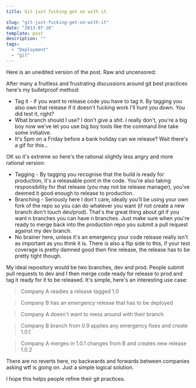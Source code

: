 ```yaml
---
title: Git just fucking get on with it.

slug: "git-just-fucking-get-on-with-it"
date: "2013-07-16"
template: post
description: ""
tags:
  - "Deployment"
  - "git"
---
```

Here is an unedited version of the post. Raw and uncensored:

After many a fruitless and frustrating discussions around git best practices here's my bulletproof method:

   * Tag it - if you want to release code you have to tag it. By tagging you also own that release if it doesn't fucking work I'll hunt you down. You did test it, right?
   * What branch should I use? I don't give a shit. I really don't, you're a big boy now we've let you use big boy tools like the command line take some initiative.
   * It's 5pm on a Friday before a bank holiday can we release? Wait there's a gif for this...


OK so it's extreme so here's the rational slightly less angry and more rational version:

   * Tagging  - By tagging you recognise that the build is ready for production, it's a releasable point in the code. You're also taking responsibility for that release (you may not be release manager), you've deemed it good enough to release to production.
   * Branching - Seriously here I don't care, ideally you'll be using your own fork of the repo so you can do whatever you want (if not create a new branch don't touch dev/prod). That's the great thing about git if you want n branches you can have n branches. Just make sure when you're ready to merge back into the production repo you submit a pull request against my dev branch.
   * No brainer here, unless it's an emergency your code release really isn't as important as you think it is. There is also a flip side to this, if your test coverage is pretty damned good then fine release, the release has to be pretty tight though.

My ideal repository would be two branches, dev and prod. People submit pull requests to dev and I then merge code ready for release to prod and tag it ready for it to be released. It's simple, here's an interesting use case:

> Company A readies a release tagged 1.0

> Company B has an emergency release that has to be deployed

> Company A doesn't want to mess around with their branch

> Company B branch from 0.9 applies any emergency fixes and create 1.0.1

> Company A merges in 1.0.1 changes from B and creates new release 1.0.2

There are no reverts here, no backwards and forwards between companies asking wtf is going on. Just a simple logical solution.

I hope this helps people refine their git practices.
